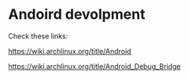 # Andoird devolpment

Check these links:

https://wiki.archlinux.org/title/Android

https://wiki.archlinux.org/title/Android_Debug_Bridge
